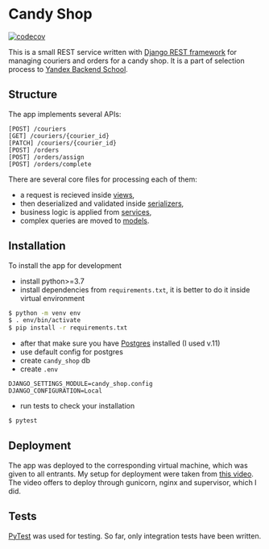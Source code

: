 # Candy Shop

[![codecov](https://codecov.io/gh/atsanda/candy-shop/branch/main/graph/badge.svg?token=YYQ675YF3V)](https://codecov.io/gh/atsanda/candy-shop)

This is a small REST service written with [Django REST framework](https://www.django-rest-framework.org/) for managing couriers and orders for a candy shop. It is a part of selection process to [Yandex Backend School](https://yandex.ru/promo/academy/backend-school).

## Structure

The app implements several APIs:
```
[POST] /couriers
[GET] /couriers/{courier_id}
[PATCH] /couriers/{courier_id}
[POST] /orders
[POST] /orders/assign
[POST] /orders/complete
```
There are several core files for processing each of them:
* a request is recieved inside [views](candy_shop/apps/delivery/views.py),
* then deserialized and validated inside [serializers](candy_shop/apps/delivery/serializers.py), 
* business logic is applied from [services](candy_shop/apps/delivery/services.py),
* complex queries are moved to [models](candy_shop/apps/delivery/models.py).

## Installation
To install the app for development
* install python>=3.7
* install dependencies from `requirements.txt`, it is better to do it inside virtual environment
```bash
$ python -m venv env
$ . env/bin/activate
$ pip install -r requirements.txt
```
* after that make sure you have [Postgres](https://www.postgresql.org/download/) installed (I used v.11)
* use default config for postgres
* create `candy_shop` db
* create `.env`
```.env
DJANGO_SETTINGS_MODULE=candy_shop.config
DJANGO_CONFIGURATION=Local
```
* run tests to check your installation
```.bash
$ pytest
```

## Deployment

The app was deployed to the corresponding virtual machine, which was given to all entrants. My setup for deployment were taken from [this video](https://youtu.be/FLiKTJqyyvs). The video offers to deploy through gunicorn, nginx and supervisor, which I did.

## Tests

[PyTest](https://docs.pytest.org/en/stable/) was used for testing. So far, only integration tests have been written.
